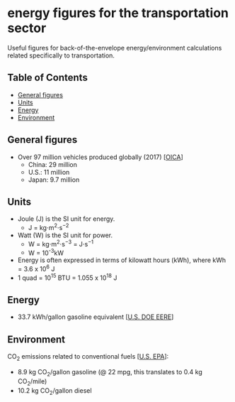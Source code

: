 # energy figures for the transportation sector
Useful figures for back-of-the-envelope energy/environment calculations related specifically to transportation.

## Table of Contents
- [General figures](#general-figures)
- [Units](#units)
- [Energy](#energy)
- [Environment](#environment)

## General figures
- Over 97 million vehicles produced globally (2017) [[OICA](http://www.oica.net/category/production-statistics/2017-statistics/)]
    - China: 29 million
    - U.S.: 11 million
    - Japan: 9.7 million

## Units
- Joule (J) is the SI unit for energy. 
  - J = kg⋅m<sup>2</sup>⋅s<sup>−2</sup>
- Watt (W) is the SI unit for power.
  - W = kg⋅m<sup>2</sup>⋅s<sup>−3</sup> = J⋅s<sup>−1</sup>
  - W = 10<sup>-3</sup>kW
- Energy is often expressed in terms of kilowatt hours (kWh), where kWh = 3.6 x 10<sup>6</sup> J
- 1 quad = 10<sup>15</sup> BTU = 1.055 x 10<sup>18</sup> J

## Energy
- 33.7 kWh/gallon gasoline equivalent [[U.S. DOE EERE](https://afdc.energy.gov/fuels/properties)]

## Environment
CO<sub>2</sub> emissions related to conventional fuels [[U.S. EPA](https://www.epa.gov/greenvehicles/greenhouse-gas-emissions-typical-passenger-vehicle)]:
- 8.9 kg CO<sub>2</sub>/gallon gasoline (@ 22 mpg, this translates to 0.4 kg CO<sub>2</sub>/mile)
- 10.2 kg CO<sub>2</sub>/gallon diesel
